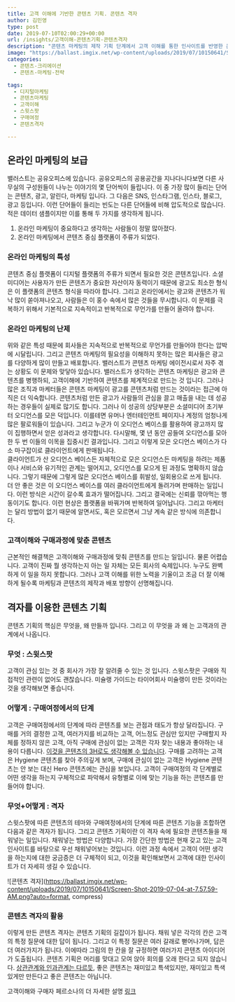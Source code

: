 ```yaml
---
title: 고객 이해에 기반한 콘텐츠 기획. 콘텐츠 격자
author: 김민영
type: post
date: 2019-07-10T02:00:29+00:00
url: /insights/고객이해-콘텐츠기획-콘텐츠격자
description: "콘텐츠 마케팅의 제작 기획 단계에서 고객 이해를 통한 인사이트를 반영한 콘텐츠 격자 구조에 대해 이야기합니다."
image: "https://ballast.imgix.net/wp-content/uploads/2019/07/10150641/Screen-Shot-2019-07-04-at-7.57.59-AM.png?auto=format, compress"
categories:
  - 콘텐츠-크리에이션
  - 콘텐츠-마케팅-전략

tags:
  - 디지털마케팅
  - 콘텐츠마케팅
  - 고객이해
  - 스윗스팟
  - 구매여정
  - 콘텐츠격자

---
```



## 온라인 마케팅의 보급 

밸러스트는 공유오피스에 있습니다. 공유오피스의 공용공간을 지나다니다보면 다른 사무실의 구성원들이 나누는 이야기의 몇 단어씩이 들립니다. 이 중 가장 많이 들리는 단어는 콘텐츠, 광고, 알린다, 마케팅 입니다. 그 다음은 SNS, 인스타그램, 인스타, 블로그, 광고 등입니다. 이런 단어들이 들리는 빈도는 다른 단어들에 비해 압도적으로 많습니다. 적은 데이터 샘플이지만 이를 통해 두 가지를 생각하게 됩니다. 

1. 온라인 마케팅이 중요하다고 생각하는 사람들이 정말 많아졌다. 
2. 온라인 마케팅에서 콘텐츠 중심 플랫폼이 주류가 되었다. 

### 온라인 마케팅의 특성

콘텐츠 중심 플랫폼이 디지털 플랫폼의 주류가 되면서 필요한 것은 콘텐츠입니다. 소셜미디어는 사용자가 만든 콘텐츠가 중요한 자산이자 동력이기 때문에 광고도 최소한 형식은 이 플랫폼의 콘텐츠 형식을 따라야 합니다. 
그리고 온라인에서는 광고와 콘텐츠가 워낙 많이 쏟아져나오고, 사람들은 이 홍수 속에서 많은 것들을 무시합니다. 이 문제를 극복하기 위해서 기본적으로 지속적이고 반복적으로 무언가를 만들어 올려야 합니다. 

### 온라인 마케팅의 난제

위와 같은 특성 때문에 회사들은 지속적으로 반복적으로 무언가를 만들어야 한다는 압박에 시달립니다. 그리고 콘텐츠 마케팅의 필요성을 이해하지 못하는 많은 회사들은 광고를 다양하게 많이 만들고 배포합니다. 
밸러스트가 콘텐츠 마케팅 에이전시로서 자주 겪는 상황도 이 문제와 맞닿아 있습니다. 밸러스트가 생각하는 콘텐츠 마케팅은 광고와 콘텐츠를 병행하되, 고객이해에 기반하여 콘텐츠를 체계적으로 만드는 것 입니다. 그러나 많은 조직과 마케터들은 콘텐츠 마케팅이 광고를 콘텐츠처럼 만드는 것이라는 접근에 아직은 더 익숙합니다. 
콘텐츠처럼 만든 광고가 사람들의 관심을 끌고 매출을 내는 데 성공하는 경우들이 실제로 많기도 합니다. 
그러나 이 성공의 상당부분은 소셜미디어 초기부터 오디언스를 모은 덕입니다. 이를테면 유머나 엔터테인먼트 페이지나 계정의 엄청나게 많은 팔로워들이 있습니다. 
그리고 누군가 이 오디언스 베이스를 활용하여 광고까지 많이 집행하면서 얻은 성과라고 생각합니다. 
다시말해, 몇 년 동안 공들여 오디언스를 모아 한 두 번 이들의 이목을 집중시킨 결과입니다. 그리고 이렇게 모은 오디언스 베이스가 다소 마구잡이로 클라이언트에게 판매됩니다.  
클라이언트가 산 오디언스 베이스든 자체적으로 모은 오디언스든 마케팅을 하려는 제품이나 서비스와 유기적인 관계는 떨어지고, 오디언스를 모으게 된 과정도 명확하지 않습니다. 그렇기 때문에 그렇게 많은 오디언스 베이스를 휘발성, 일회용으로 쓰게 됩니다. 더 안 좋은 것은 이 오디언스 베이스를 여러 클라이언트에게 돌려가며 판매하는 일입니다. 
이런 방식은 시간이 갈수록 효과가 떨어집니다. 그리고 결국에는 신뢰를 깎아먹는 행동이기도 합니다. 
이런 현상은 플랫폼을 바꿔가며 반복하여 일어납니다. 그리고 마케터는 달리 방법이 없기 때문에 알면서도, 혹은 모르면서 그냥 계속 같은 방식에 의존합니다. 

### 고객이해와 구매과정에 맞춘 콘텐츠 
근본적인 해결책은 고객이해와 구매과정에 맞춰 콘텐츠를 만드는 일입니다. 물론 어렵습니다. 고객이 진짜 뭘 생각하는지 아는 일 자체는 모든 회사의 숙제입니다. 누구도 완벽하게 이 일을 하지 못합니다. 그러나 고객 이해를 위한 노력을 기울이고 조금 더 잘 이해하게 될수록 마케팅과 콘텐츠의 제작과 배포 방향이 선명해집니다. 

## 격자를 이용한 콘텐츠 기획 
콘텐츠 기획의 핵심은 무엇을, 왜 만들까 입니다. 그리고 이 무엇을 과 왜 는 고객과의 관계에서 나옵니다. 

### 무엇 : 스윗스팟 
고객이 관심 있는 것 중 회사가 가장 잘 알려줄 수 있는 것 입니다. 스윗스팟은 구매와 직접적인 관련이 없어도 괜찮습니다. 미슐랭 가이드는 타이어회사 미슐랭이 만든 것이라는 것을 생각해보면 좋습니다. 

### 어떻게 : 구매여정에서의 단계 
고객은 구매여정에서의 단계에 따라 콘텐츠를 보는 관점과 태도가 항상 달라집니다. 구매를 거의 결정한 고객, 여러가지를 비교하는 고객, 어느정도 관심만 있지만 구매할지 자체를 정하지 않은 고객, 아직 구매에 관심이 없는 고객은 각자 찾는 내용과 좋아하는 내용이 다릅니다. 
[이것을 콘텐츠의 3H로도 생각해볼 수 있습니다](/insights/마케팅-콘텐츠-세가지-유형-3h-활용법/). 구매를 고려하는 고객은 Hygiene 콘텐츠를 찾아 주의깊게 보며, 구매에 관심이 없는 고객은 Hygiene 콘텐츠는 안 보는 대신 Hero 콘텐츠에는 관심을 보입니다. 
고객이 구매여정의 각 단계별로 어떤 생각을 하는지 구체적으로 파악해서 유형별로 이에 맞는 기능을 하는 콘텐츠를 만들어야 합니다. 

### 무엇+어떻게 : 격자 

스윗스팟에 따른 콘텐츠의 테마와 구매여정에서의 단계에 따른 콘텐츠 기능을 조합하면 
다음과 같은 격자가 됩니다. 
그리고 콘텐츠 기획이란 이 격자 속에 필요한 콘텐츠들을 채워넣는 일입니다. 채워넣는 방법은 다양합니다. 가장 간단한 방법은 현재 갖고 있는 고객 인사이트를 바탕으로 우선 채워넣어보는 것입니다. 이런 과정 속에서 고객이 어떤 생각을 하는지에 대한 궁금증은 더 구체적이 되고, 이것을 확인해보면서 고객에 대한 인사이트가 더 자세히 생길 수 있습니다. 


![콘텐츠 격자](https://ballast.imgix.net/wp-content/uploads/2019/07/10150641/Screen-Shot-2019-07-04-at-7.57.59-AM.png?auto=format, compress)

### 콘텐츠 격자의 활용 
이렇게 만든 콘텐츠 격자는 콘텐츠 기획의 길잡이가 됩니다. 채워 넣은 각각의 칸은 고객의 특정 질문에 대한 답이 됩니다. 그리고 이 특정 질문은 여러 갈래로 뻗어나가며, 답은 더 여러가지가 됩니다. 이에따라 그림의 한 칸을 잘 규정하면 여러가지 콘텐츠 아이디어가 도출됩니다. 콘텐츠 기획은 머리를 맞대고 모여 앉아 회의를 오래 한다고 되지 않습니다. [상관관계와 인과관계는 다르듯](/insights/더나은-마케팅-장애물-생존편향/), 좋은 콘텐츠는 재미있고 특색있지만, 재미있고 특색있게만 만든다고 좋은 콘텐츠는 아닙니다. 

고객이해와 구매자 페르소나의 더 자세한 설명 [링크](/what-we-do/marketing-strategy/)
